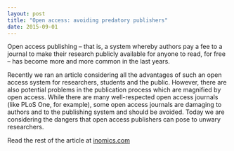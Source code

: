 ```yaml
---
layout: post
title: "Open access: avoiding predatory publishers"
date: 2015-09-01
---
```

Open access publishing – that is, a system whereby authors pay a fee to a journal to make their research publicly available for anyone to read, for free – has become more and more common in the last years.

Recently we ran an article considering all the advantages of such an open access system for researchers, students and the public. However, there are also potential problems in the publication process which are magnified by open access. While there are many well-respected open access journals (like PLoS One, for example), some open access journals are damaging to authors and to the publishing system and should be avoided. Today we are considering the dangers that open access publishers can pose to unwary researchers.

Read the rest of the article at [inomics.com](https://inomics.com/open-access-avoiding-predatory-publishers)
